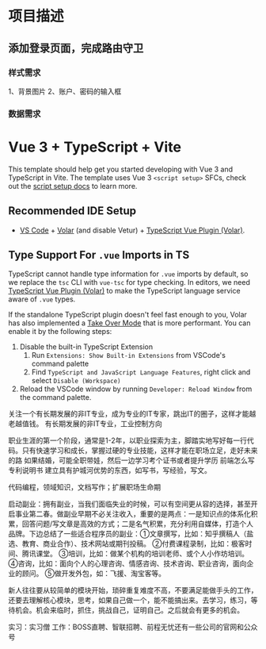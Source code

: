 # 项目描述
## 添加登录页面，完成路由守卫
### 样式需求
1、背景图片
2、账户、密码的输入框

### 数据需求





# Vue 3 + TypeScript + Vite

This template should help get you started developing with Vue 3 and TypeScript in Vite. The template uses Vue 3 `<script setup>` SFCs, check out the [script setup docs](https://v3.vuejs.org/api/sfc-script-setup.html#sfc-script-setup) to learn more.

## Recommended IDE Setup

- [VS Code](https://code.visualstudio.com/) + [Volar](https://marketplace.visualstudio.com/items?itemName=Vue.volar) (and disable Vetur) + [TypeScript Vue Plugin (Volar)](https://marketplace.visualstudio.com/items?itemName=Vue.vscode-typescript-vue-plugin).

## Type Support For `.vue` Imports in TS

TypeScript cannot handle type information for `.vue` imports by default, so we replace the `tsc` CLI with `vue-tsc` for type checking. In editors, we need [TypeScript Vue Plugin (Volar)](https://marketplace.visualstudio.com/items?itemName=Vue.vscode-typescript-vue-plugin) to make the TypeScript language service aware of `.vue` types.

If the standalone TypeScript plugin doesn't feel fast enough to you, Volar has also implemented a [Take Over Mode](https://github.com/johnsoncodehk/volar/discussions/471#discussioncomment-1361669) that is more performant. You can enable it by the following steps:

1. Disable the built-in TypeScript Extension
   1. Run `Extensions: Show Built-in Extensions` from VSCode's command palette
   2. Find `TypeScript and JavaScript Language Features`, right click and select `Disable (Workspace)`
2. Reload the VSCode window by running `Developer: Reload Window` from the command palette.

关注一个有长期发展的非IT专业，成为专业的IT专家，跳出IT的圈子，这样才能越老越值钱。
有长期发展的非IT专业，工业控制方向

职业生涯的第一个阶段，通常是1-2年，以职业探索为主，脚踏实地写好每一行代码。只有快速学习和成长，掌握过硬的专业技能，这样才能在职场立足，走好未来的路
如果结婚，可能全职带娃，然后一边学习考个证书或者提升学历
前端怎么写专利说明书
建立具有护城河优势的东西，如写书，写经验，写文。

代码编程，领域知识，文档写作；扩展职场生命期

启动副业：拥有副业，当我们面临失业的时候，可以有空间更从容的选择，甚至开启事业第二春。做副业早期不必关注收入，重要的是两点：一是知识点的体系化积累，回答问题/写文章是高效的方式；二是名气积累，充分利用自媒体，打造个人品牌。下边总结了一些适合程序员的副业：①文章撰写，比如：知乎撰稿人（盐选、教育、商业合作）、技术网站或期刊投稿。 ②付费课程录制，比如：极客时间、腾讯课堂。 ③培训，比如：做某个机构的培训老师、或个人小作坊培训。 ④咨询，比如：面向个人的心理咨询、情感咨询、技术咨询、职业咨询，面向企业的顾问。 ⑤做开发外包，如：飞援、淘宝客等。

新人往往要从较简单的模块开始，琐碎重复难度不高，不要满足能做手头的工作，还要去理解核心模块，思考，如果自己做一个，能不能搞出来。去学习，练习，等待机会。机会来临时，抓住，挑战自己，证明自己。之后就会有更多的机会。

实习：实习僧
工作：BOSS直聘、智联招聘、前程无忧还有一些公司的官网和公众号